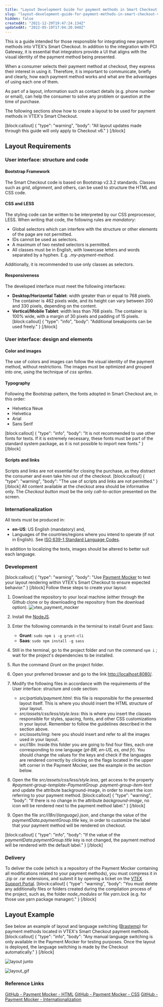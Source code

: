 ```yaml
---
title: "Layout Development Guide for payment methods in Smart Checkout VTEX"
slug: "layout-development-guide-for-payment-methods-in-smart-checkout-vtex"
hidden: false
createdAt: "2021-12-29T19:47:24.134Z"
updatedAt: "2022-05-19T17:04:20.940Z"
---
```


This is a guide intended for those responsible for ​​integrating new payment methods into VTEX's Smart Checkout. In addition to the integration with PCI Gateway, it is essential that integrators provide a UI that aligns with the visual identity of the payment method being presented.

When a consumer selects their payment method at checkout, they express their interest in using it. Therefore, it is important to communicate, briefly and clearly, how each payment method works and what are the advantages of using each one of them.

As part of a layout, information such as contact details (e.g. phone number or email), can help the consumer to solve any problem or question at the time of purchase.

The following sections show how to create a layout to be used for payment methods in VTEX's Smart Checkout.

[block:callout]
{
  "type": "warning",
  "body": "All layout updates made through this guide will only apply to Checkout v6."
}
[/block]

## Layout Requirements

### User interface: structure and code

#### Bootstrap Framework

The Smart Checkout code is based on Bootstrap v2.3.2 standards. Classes such as _grid_, _alignment_, and others, can be used to structure the HTML and CSS code.

#### CSS and LESS

The styling code can be written to be interpreted by our CSS preprocessor, LESS. When writing that code, the following rules are _mandatory_:

* Global selectors which can interfere with the structure or other elements of the page are not permitted.
* IDs cannot be used as selectors.
* A maximum of two nested selectors is permitted.
* All classes must be in English, with lowercase letters and words separated by a hyphen. E.g. _.my-payment-method_.

Additionally, it is recommended to use only classes as selectors.

#### Responsiveness

The developed interface must meet the following interfaces:

* **Desktop/Horizontal Tablet**: width greater than or equal to 768 pixels.
   The container is 462 pixels wide, and its height can vary between 200 and 330 pixels, depending on the content.
* **Vertical/Mobile Tablet**: width less than 768 pixels.
   The container is 100% wide, with a margin of 30 pixels and padding of 15 pixels.
[block:callout]
{
  "type": "info",
  "body": "Additional breakpoints can be used freely."
}
[/block]

### User interface: design and elements

#### Color and images

The use of colors and images can follow the visual identity of the payment method, without restrictions. The images must be optimized and grouped into one, using the technique of _css sprites_.

#### Typography

Following the Bootstrap pattern, the fonts adopted in Smart Checkout are, in this order:

* Helvetica Neue
* Helvetica
* Arial
* Sans Serif

[block:callout]
{
  "type": "info",
  "body": "It is not recommended to use other fonts for texts. If it is extremely necessary, these fonts must be part of the standard system package, as it is not possible to import new fonts."
}
[/block]

#### Scripts and links

Scripts and links are not essential for closing the purchase, as they distract the consumer and even take him out of the checkout.
[block:callout]
{
  "type": "warning",
  "body": "The use of scripts and links are not permitted."
}
[/block]
All content available at the checkout area should be informative only. The _Checkout button_ must be the only _call-to-action_ presented on the screen.

### Internationalization

All texts must be produced in:

* **en-US**: US English (mandatory) and,
* Languages of the countries/regions where you intend to operate (if not in English). See [ISO 639-1 Standard Language Codes](https://www.andiamo.co.uk/resources/iso-language-codes/).

In addition to localizing the texts, images should be altered to better suit each language.

### Development

[block:callout]
{
  "type": "warning",
  "body": "Use [Payment Mocker](https://github.com/vtex/payment-mocker) to test your layout rendering within VTEX's Smart Checkout to ensure expected behavior."
}
[/block]
Follow these steps to create your layout:

1. Download the repository to your local machine (either through the Github clone or by downloading the repository from the download option).
   ![vtex_payment_mocker](https://cdn.jsdelivr.net/gh/vtexdocs/dev-portal-content@readme-docs/docs/guides/Integration%20Guides/payments-integration-guide/53454c0-vtex_payment_mocker_98.png)

2. Install the [NodeJS](https://nodejs.org/en/).

3. Enter the following commands in the terminal to install Grunt and Sass:
   * **Grunt**: `sudo npm i -g grunt-cli`
   * **Saas**: `sudo npm install -g sass`

4. Still in the terminal, go to the project folder and run the command `npm i` ; wait for the project's  dependencies to be installed.

5. Run the command _Grunt_ on the project folder.

6. Open your preferred browser and go to the link <http://localhost:8080/>.

7. Modify the following files in accordance with the requirements of the User interface: structure and code section:
   * _src/partials/payment.html_: this file is responsible for the presented layout itself. This is where you should insert the HTML structure of your layout.
   * _src/assets/css/less/style.less_: this is where you insert the classes responsible for styles, spacing, fonts, and other CSS customizations in your layout. Remember to follow the guidelines described in the section above.
   * _src/assets/img_: here you should insert and refer to all the images used in your layout.
   * _src/i18n_: Inside this folder you are going to find four files, each one corresponding to one language (_pt-BR, en-US, es, and fr_). You should change the values for the keys and check if the languages are rendered correctly by clicking on the flags located in the upper left corner in the Payment Mocker, see the example in the section below.

8. Open the file _src/assets/css/less/style.less_, get access to the property _#payment-group-template-PaymentGroup_ _.payment-group-item-text_ and update the attribute background-image, in order to insert the icon referring to your payment method.
[block:callout]
{
  "type": "warning",
  "body": "If there is no change in the attribute _background-image_, no icon will be rendered next to the payment method label."
}
[/block]

9. Open the file _src/i18n/{language}.json_, and change the value of the  _paymentData.paymentGroup.title_ key, in order to customize the label that your payment method will be rendered on checkout.

[block:callout]
{
  "type": "info",
  "body": "If the value of the _paymentData.paymentGroup.title_ key is not changed, the payment method will be rendered with the default label."
}
[/block]

### Delivery

To deliver the code (which is a repository of the Payment Mocker containing all modifications related to your payment methods), you must compress it in .zip or .rar extensions, and submit it by opening a ticket on the [VTEX Support Portal](https://help.vtex.com/support).
[block:callout]
{
  "type": "warning",
  "body": "You must delete any additionally files or folders created during the compilation process of the project, such as, the folder _node_modules_ or file _yarn.lock_ (e.g. for those use yarn package manager)."
}
[/block]
## Layout Example

See below an example of layout and language switching ([Brastemp](http://loja.brastemp.com.br/)) for payment methods located in VTEX's Smart Checkout payment methods.
[block:callout]
{
  "type": "info",
  "body": "Any manual language switching is only available in the Payment Mocker for testing purposes. Once the layout is deployed, the language switching is made by the Checkout automatically."
}
[/block]

![layout junto](https://cdn.jsdelivr.net/gh/vtexdocs/dev-portal-content@readme-docs/docs/guides/Integration%20Guides/payments-integration-guide/8abf7e5-layout_junto_144.png)

![layout_gif](https://cdn.jsdelivr.net/gh/vtexdocs/dev-portal-content@readme-docs/docs/guides/Integration%20Guides/payments-integration-guide/2b693ad-layout_gif_146.gif)

### Reference Links

[GitHub - Payment Mocker - HTML](https://github.com/vtex/payment-mocker/blob/master/src/partials/payment.html)
[GitHub - Payment Mocker - CSS](https://github.com/vtex/payment-mocker/blob/master/src/assets/css/less/style.less)
[GitHub - Payment Mocker - Internationalization](https://github.com/vtex/payment-mocker/tree/master/src/i18n)
